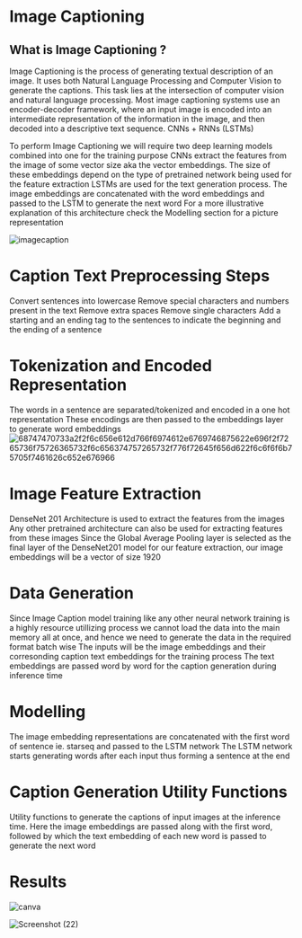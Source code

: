 # Image Captioning
## What is Image Captioning ?

Image Captioning is the process of generating textual description of an image. It uses both Natural Language Processing and Computer Vision to generate the captions.
This task lies at the intersection of computer vision and natural language processing. Most image captioning systems use an encoder-decoder framework, where an input image is encoded into an intermediate representation of the information in the image, and then decoded into a descriptive text sequence.
CNNs + RNNs (LSTMs)

To perform Image Captioning we will require two deep learning models combined into one for the training purpose
CNNs extract the features from the image of some vector size aka the vector embeddings. The size of these embeddings depend on the type of pretrained network being used for the feature extraction
LSTMs are used for the text generation process. The image embeddings are concatenated with the word embeddings and passed to the LSTM to generate the next word
For a more illustrative explanation of this architecture check the Modelling section for a picture representation

![imagecaption](https://github.com/user-attachments/assets/98cd947f-833f-4381-9d12-3c8d12d81f5c)
# Caption Text Preprocessing Steps
Convert sentences into lowercase
Remove special characters and numbers present in the text
Remove extra spaces
Remove single characters
Add a starting and an ending tag to the sentences to indicate the beginning and the ending of a sentence
# Tokenization and Encoded Representation
The words in a sentence are separated/tokenized and encoded in a one hot representation
These encodings are then passed to the embeddings layer to generate word embeddings
![68747470733a2f2f6c656e612d766f6974612e6769746875622e696f2f7265736f75726365732f6c656374757265732f776f72645f656d622f6c6f6f6b75705f7461626c652e676966](https://github.com/user-attachments/assets/1597f543-10f7-4ba5-93f9-88b099568ca2)

# Image Feature Extraction
DenseNet 201 Architecture is used to extract the features from the images
Any other pretrained architecture can also be used for extracting features from these images
Since the Global Average Pooling layer is selected as the final layer of the DenseNet201 model for our feature extraction, our image embeddings will be a vector of size 1920

# Data Generation
Since Image Caption model training like any other neural network training is a highly resource utillizing process we cannot load the data into the main memory all at once, and hence we need to generate the data in the required format batch wise
The inputs will be the image embeddings and their corresonding caption text embeddings for the training process
The text embeddings are passed word by word for the caption generation during inference time

# Modelling
The image embedding representations are concatenated with the first word of sentence ie. starseq and passed to the LSTM network
The LSTM network starts generating words after each input thus forming a sentence at the end

# Caption Generation Utility Functions
Utility functions to generate the captions of input images at the inference time.
Here the image embeddings are passed along with the first word, followed by which the text embedding of each new word is passed to generate the next word

# Results 
![canva](https://github.com/user-attachments/assets/620ca5d2-85b7-4953-ac63-6193b1d875bc)

![Screenshot (22)](https://github.com/user-attachments/assets/6fc0345d-6b9d-4fae-81ff-c35b517c023b)
